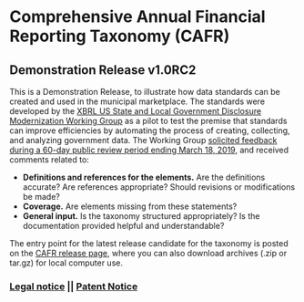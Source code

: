 # Comprehensive Annual Financial Reporting Taxonomy (CAFR)
## Demonstration Release v1.0RC2

This is a Demonstration Release, to illustrate how data standards can be created and used in the municipal marketplace. The standards were developed by the [XBRL US State and Local Government Disclosure Modernization Working Group](https://xbrl.us/cafr) as a pilot to test the premise that standards can improve efficiencies by automating the process of creating, collecting, and analyzing government data. The Working Group [solicited feedback during a 60-day public review period ending March 18, 2019](https://xbrl.us/cafr-demo), and received comments related to:

-  **Definitions and references for the elements.** Are the definitions accurate? Are references appropriate? Should revisions or modifications be made?
-  **Coverage.** Are elements missing from these statements?
-  **General input.** Is the taxonomy structured appropriately? Is the documentation provided helpful and understandable?

The entry point for the latest release candidate for the taxonomy is posted on the [CAFR release page](https://github.com/xbrlus/cafr/releases), where you can also download archives (.zip or tar.gz) for local computer use.

### [Legal notice](https://xbrl.us/cafr_legal) || [Patent Notice](https://xbrl.us/patent-notice)

